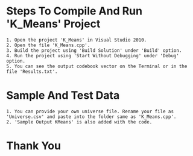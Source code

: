 # Steps To Compile And Run 'K_Means' Project

	1. Open the project 'K_Means' in Visual Studio 2010.
	2. Open the file 'K_Means.cpp'. 
	3. Build the project using 'Build Solution' under 'Build' option.
	4. Run the project using 'Start Without Debugging' under 'Debug' option.
	5. You can see the output codebook vector on the Terminal or in the file 'Results.txt'.
	
# Sample And Test Data
	1. You can provide your own universe file. Rename your file as 'Universe.csv' and paste into the folder same as 'K_Means.cpp'.
	2. 'Sample Output KMeans' is also added with the code.
# Thank You